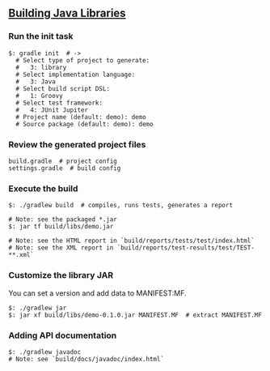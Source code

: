 ## [Building Java Libraries](https://guides.gradle.org/building-java-libraries/)

### Run the init task

```
$: gradle init  # ->
  # Select type of project to generate:
  #   3: library
  # Select implementation language:
  #   3: Java
  # Select build script DSL:
  #   1: Groovy
  # Select test framework:
  #   4: JUnit Jupiter
  # Project name (default: demo): demo
  # Source package (default: demo): demo
```

### Review the generated project files

```
build.gradle  # project config
settings.gradle  # build config
```

### Execute the build

```
$: ./gradlew build  # compiles, runs tests, generates a report
```

```
# Note: see the packaged *.jar
$: jar tf build/libs/demo.jar
```

```
# Note: see the HTML report in `build/reports/tests/test/index.html`
# Note: see the XML report in `build/reports/test-results/test/TEST-**.xml`
```

### Customize the library JAR

You can set a version and add data to MANIFEST:MF.  

```
$: ./gradlew jar
$: jar xf build/libs/demo-0.1.0.jar MANIFEST.MF  # extract MANIFEST.MF
```

### Adding API documentation

```
$: ./gradlew javadoc
# Note: see `build/docs/javadoc/index.html`
```
